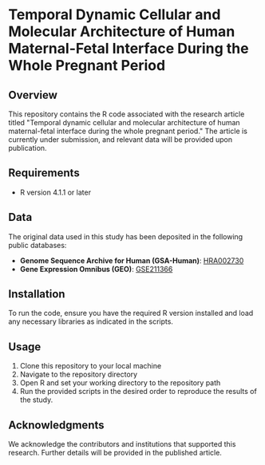# Temporal Dynamic Cellular and Molecular Architecture of Human Maternal-Fetal Interface During the Whole Pregnant Period

## Overview
This repository contains the R code associated with the research article titled "Temporal dynamic cellular and molecular architecture of human maternal-fetal interface during the whole pregnant period." The article is currently under submission, and relevant data will be provided upon publication.

## Requirements
- R version 4.1.1 or later

## Data
The original data used in this study has been deposited in the following public databases:
- **Genome Sequence Archive for Human (GSA-Human)**: [HRA002730](https://bigd.big.ac.cn/gsa-human)
- **Gene Expression Omnibus (GEO)**: [GSE211366](https://www.ncbi.nlm.nih.gov/geo/)

## Installation
To run the code, ensure you have the required R version installed and load any necessary libraries as indicated in the scripts.

## Usage
1. Clone this repository to your local machine
2. Navigate to the repository directory
3. Open R and set your working directory to the repository path
4. Run the provided scripts in the desired order to reproduce the results of the study.

## Acknowledgments
We acknowledge the contributors and institutions that supported this research. Further details will be provided in the published article.
